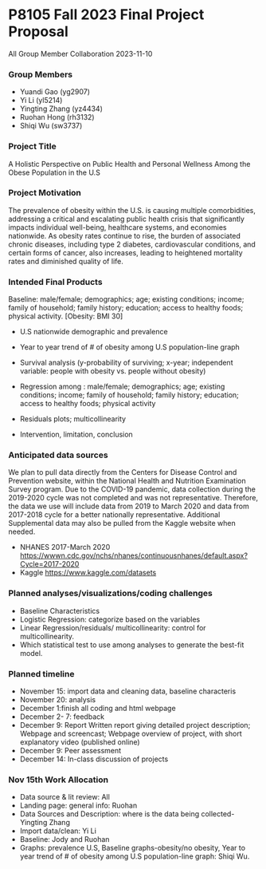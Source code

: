 P8105 Fall 2023 Final Project Proposal
================
All Group Member Collaboration
2023-11-10

### Group Members

- Yuandi Gao (yg2907)
- Yi Li (yl5214)
- Yingting Zhang (yz4434)
- Ruohan Hong (rh3132)
- Shiqi Wu (sw3737)

### Project Title

A Holistic Perspective on Public Health and Personal Wellness Among the
Obese Population in the U.S

### Project Motivation

The prevalence of obesity within the U.S. is causing multiple
comorbidities, addressing a critical and escalating public health crisis
that significantly impacts individual well-being, healthcare systems,
and economies nationwide. As obesity rates continue to rise, the burden
of associated chronic diseases, including type 2 diabetes,
cardiovascular conditions, and certain forms of cancer, also increases,
leading to heightened mortality rates and diminished quality of life.

### Intended Final Products

Baseline: male/female; demographics; age; existing conditions; income;
family of household; family history; education; access to healthy foods;
physical activity. \[Obesity: BMI 30\]

- U.S nationwide demographic and prevalence

- Year to year trend of \# of obesity among U.S population-line graph

- Survival analysis (y-probability of surviving; x-year; independent
  variable: people with obesity vs. people without obesity)

- Regression among : male/female; demographics; age; existing
  conditions; income; family of household; family history; education;
  access to healthy foods; physical activity

- Residuals plots; multicollinearity

- Intervention, limitation, conclusion

### Anticipated data sources

We plan to pull data directly from the Centers for Disease Control and
Prevention website, within the National Health and Nutrition Examination
Survey program. Due to the COVID-19 pandemic, data collection during the
2019-2020 cycle was not completed and was not representative. Therefore,
the data we use will include data from 2019 to March 2020 and data from
2017-2018 cycle for a better nationally representative. Additional
Supplemental data may also be pulled from the Kaggle website when
needed.

- NHANES 2017-March 2020
  <https://wwwn.cdc.gov/nchs/nhanes/continuousnhanes/default.aspx?Cycle=2017-2020>
- Kaggle <https://www.kaggle.com/datasets>

### Planned analyses/visualizations/coding challenges

- Baseline Characteristics
- Logistic Regression: categorize based on the variables
- Linear Regression/residuals/ multicollinearity: control for
  multicollinearity.
- Which statistical test to use among analyses to generate the best-fit
  model.

### Planned timeline

- November 15: import data and cleaning data, baseline characteris
- November 20: analysis
- December 1:finish all coding and html webpage
- December 2- 7: feedback
- December 9: Report Written report giving detailed project description;
  Webpage and screencast; Webpage overview of project, with short
  explanatory video (published online)
- December 9: Peer assessment
- December 14: In-class discussion of projects

### Nov 15th Work Allocation

- Data source & lit review: All
- Landing page: general info: Ruohan
- Data Sources and Description: where is the data being collected-
  Yingting Zhang
- Import data/clean: Yi Li
- Baseline: Jody and Ruohan
- Graphs: prevalence U.S, Baseline graphs-obesity/no obesity, Year to
  year trend of \# of obesity among U.S population-line graph: Shiqi Wu.
